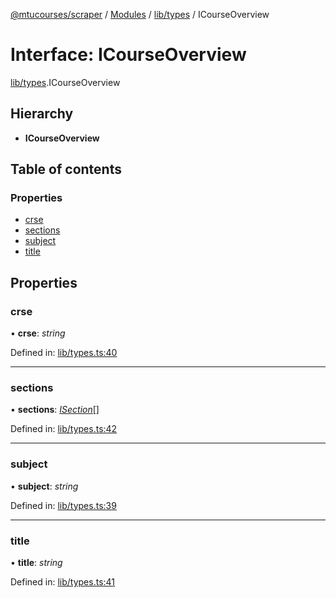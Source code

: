 [@mtucourses/scraper](../../README.md) / [Modules](../../modules.md) / [lib/types](../../modules/lib_types.md) / ICourseOverview

# Interface: ICourseOverview

[lib/types](../../modules/lib_types.md).ICourseOverview

## Hierarchy

* **ICourseOverview**

## Table of contents

### Properties

- [crse](types.icourseoverview.md#crse)
- [sections](types.icourseoverview.md#sections)
- [subject](types.icourseoverview.md#subject)
- [title](types.icourseoverview.md#title)

## Properties

### crse

• **crse**: *string*

Defined in: [lib/types.ts:40](https://github.com/Michigan-Tech-Courses/scrapper/blob/f3d8175/src/lib/types.ts#L40)

___

### sections

• **sections**: [*ISection*](types.isection.md)[]

Defined in: [lib/types.ts:42](https://github.com/Michigan-Tech-Courses/scrapper/blob/f3d8175/src/lib/types.ts#L42)

___

### subject

• **subject**: *string*

Defined in: [lib/types.ts:39](https://github.com/Michigan-Tech-Courses/scrapper/blob/f3d8175/src/lib/types.ts#L39)

___

### title

• **title**: *string*

Defined in: [lib/types.ts:41](https://github.com/Michigan-Tech-Courses/scrapper/blob/f3d8175/src/lib/types.ts#L41)
